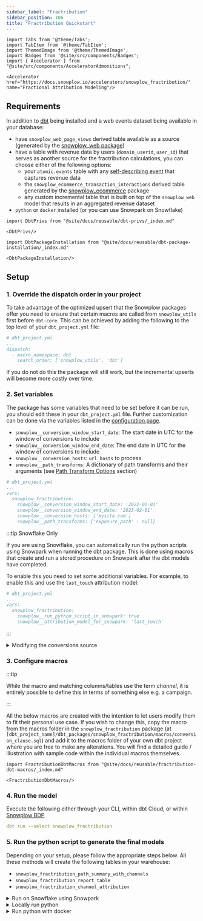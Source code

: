 ```yaml
---
sidebar_label: "Fractribution"
sidebar_position: 106
title: "Fractribution Quickstart"
---
```


```mdx-code-block
import Tabs from '@theme/Tabs';
import TabItem from '@theme/TabItem';
import ThemedImage from '@theme/ThemedImage';
import Badges from '@site/src/components/Badges';
import { Accelerator } from "@site/src/components/AcceleratorAdmonitions";

<Accelerator href="https://docs.snowplow.io/accelerators/snowplow_fractribution/" name="Fractional Attribution Modeling"/>
```

## Requirements

In addition to [dbt](https://github.com/dbt-labs/dbt) being installed and a web events dataset being available in your database:

- have `snowplow_web_page_views` derived table available as a source (generated by the [snowplow_web package](/docs/modeling-your-data/modeling-your-data-with-dbt/dbt-models/dbt-web-data-model/index.md))
- have a table with revenue data by users (`domain_userid`, `user_id`) that serves as another source for the fractribution calculations, you can choose either of the following options:
    - your `atomic.events` table with any [self-describing event](/docs/understanding-your-pipeline/events/index.md#self-describing-events) that captures revenue data
    - the `snowplow_ecommerce_transaction_interactions` derived table generated by the [snowplow_ecommerce](/docs/modeling-your-data/modeling-your-data-with-dbt/dbt-models/dbt-ecommerce-data-model/index.md) package
    - any custom incremental table that is built on top of the `snowplow_web` model that results in an aggregated revenue dataset
- `python` or `docker` installed (or you can use Snowpark on Snowflake)

```mdx-code-block
import DbtPrivs from "@site/docs/reusable/dbt-privs/_index.md"

<DbtPrivs/>
```

```mdx-code-block
import DbtPackageInstallation from "@site/docs/reusable/dbt-package-installation/_index.md"

<DbtPackageInstallation/>
```

## Setup

### 1. Override the dispatch order in your project
To take advantage of the optimized upsert that the Snowplow packages offer you need to ensure that certain macros are called from `snowplow_utils` first before `dbt-core`. This can be achieved by adding the following to the top level of your `dbt_project.yml` file:

```yml
# dbt_project.yml
...
dispatch:
  - macro_namespace: dbt
    search_order: ['snowplow_utils', 'dbt']
```

If you do not do this the package will still work, but the incremental upserts will become more costly over time.

### 2. Set variables

The package has some variables that need to be set before it can be run, you should edit these in your `dbt_project.yml` file. Further customization can be done via the variables listed in the [configuration page](/docs/modeling-your-data/modeling-your-data-with-dbt/dbt-configuration/fractribution/index.md).

- `snowplow__conversion_window_start_date`: The start date in UTC for the window of conversions to include
- `snowplow__conversion_window_end_date`: The end date in UTC for the window of conversions to include
- `snowplow__conversion_hosts`: `url_hosts` to process
- `snowplow__path_transforms`: A dictionary of path transforms and their arguments (see [Path Transform Options](/docs/modeling-your-data/modeling-your-data-with-dbt/dbt-models/dbt-fractribution-data-model/index.md#path-transform-options) section)

```yml
# dbt_project.yml
...
vars:
  snowplow_fractribution:
    snowplow__conversion_window_start_date: '2022-01-01'
    snowplow__conversion_window_end_date: '2023-02-01'
    snowplow__conversion_hosts: ['mysite.com']
    snowplow__path_transforms: {'exposure_path' : null}
```

:::tip Snowflake Only

If you are using Snowflake, you can automatically run the python scripts using Snowpark when running the dbt package. This is done using macros that create and run a stored procedure on Snowpark after the dbt models have completed.

To enable this you need to set some additional variables. For example, to enable this and use the `last_touch` attribution model:
```yml
# dbt_project.yml
...
vars:
  snowplow_fractribution:
    snowplow__run_python_script_in_snowpark: true
    snowplow__attribution_model_for_snowpark: 'last_touch'
```

:::

<details>
<summary>Modifying the conversions source</summary>

By default the `snowplow__conversions_source` is your atomic events table. In most cases this is likely to be what you want to use, however you may wish to use the in-built conversions modeling as part of our [web package](/docs/modeling-your-data/modeling-your-data-with-dbt/dbt-models/dbt-web-data-model/index.md), by setting `snowplow__conversions_source` to `"{{ ref(snowplow_joined_events_table') }}"`. Alternatively, if you are using Redshift/Postgres you may wish to include additional fields from a Self-Describing Event, or an Entity. 

To do this, you should create a new model in your project, e.g. `models/snowplow/snowplow_joined_events_table.sql` which should have something like the following content. For more information about dealing with duplicates, make sure to see our [deduplication docs](/docs/modeling-your-data/modeling-your-data-with-dbt/dbt-advanced-usage/dbt-duplicates/index.md).

```jinja2

with {{ snowplow_utils.get_sde_or_context('atomic', 'my_custom_context', "'{{ get_lookback_date_limits("min") }}'", "'{{ get_lookback_date_limits("max") }}'", 'my_prefix')}}

select
  events.*,
  b.*
from {{ source('atomic', 'events') }} as events
  left join nl_basjes_my_prefix_1 b on 
    events.event_id = b.my_prefix__id 
    and events.collector_tstamp = b.my_prefix__tstamp

where 
  -- use the appropriate partition key to filter on, add a bit of a buffer if it is not derived_tstamp
  date(derived_tstamp) >= '{{ get_lookback_date_limits("min") }}'
  and date(derived_tstamp) <= '{{ get_lookback_date_limits("max") }}'
```

Finally ensure you set the `snowplow__conversions_source` to `"{{ ref(snowplow_joined_events_table') }}"`

</details>

### 3. Configure macros

:::tip

While the macro and matching columns/tables use the term _channel_, it is entirely possible to define this in terms of something else e.g. a campaign.

:::

All the below macros are created with the intention to let users modify them to fit their personal use case. If you wish to change this, copy the macro from the macros folder in the `snowplow_fractribution` package (at `[dbt_project_name]/dbt_packages/snowplow_fractribution/macros/conversion_clause.sql`) and add it to the macros folder of your own dbt project where you are free to make any alterations. You will find a detailed guide / illustration with sample code within the individual macros themselves.

```mdx-code-block
import FractributionDbtMacros from "@site/docs/reusable/fractribution-dbt-macros/_index.md"

<FractributionDbtMacros/>
```
### 4. Run the model

Execute the following either through your CLI, within dbt Cloud, or within [Snowplow BDP](/docs/modeling-your-data/running-data-models-via-snowplow-bdp/dbt/using-dbt/index.md)

```yml
dbt run --select snowplow_fractribution
```
### 5. Run the python script to generate the final models

Depending on your setup, please follow the appropriate steps below. All these methods will create the following tables in your warehouse:

- `snowplow_fractribution_path_summary_with_channels`
- `snowplow_fractribution_report_table`
- `snowplow_fractribution_channel_attribution`

<details>
<summary>Run on Snowflake using Snowpark</summary>

If you enabled this already, the tables will have already been built as part of step 4. If you wish to just re-run the attribution modeling for some reason you can run the following:

```
dbt run --select snowplow_fractribution_call_snowpark_macros
```

</details>


<details>
<summary>Locally run python</summary>

:::tip

To run the fractribution script locally in Python, we recommend using a virtual environment such as one in `conda` or `pyenv`.

Example using conda:

```
conda create --name fractribution_env -c https://repo.anaconda.com/pkgs/snowflake python=3.8 absl-py
conda activate fractribution_env
```

:::
#### I. Install packages
You can install the packages using `pip install -r dbt_packages/snowplow_fractribution/utils/requirements.txt` (or the appropriate path from your terminal working directory).

Please note that some of the libraries are adapter specific. These are listed in the `requirements` file, and you can also find the necessary list for each adapter below:

<Tabs groupId="warehouse" queryString>
<TabItem value="bigquery" label="BigQuery" default>

- `absl-py`==`1.2.0`
- `google-cloud-bigquery`==`3.5.0`

</TabItem>
<TabItem value="databricks" label="Databricks">

- `absl-py`==`1.2.0`,
- `databricks-sql-connector`==`2.1.0`
- `pandas`

</TabItem>
<TabItem value="snowflake" label="Snowflake">

- `absl-py`==`1.2.0`,
- `snowflake-snowpark-python`==`0.11.0`

</TabItem>
<TabItem value="redshift" label="Redshift">

- `absl-py`==`1.2.0`,
- `redshift_connector`==`2.0.910`

</TabItem>
</Tabs>


<details>
<summary>M1 Instructions (for Snowflake only)</summary>

:::caution
There is an issue with running Snowpark on M1 chips. A workaround recommended by Snowflake is to set up a virtual environment that uses x86 Python:

```
CONDA_SUBDIR=osx-64 conda create -n fractribution_env python=3.8 absl-py -c https://repo.anaconda.com/pkgs/snowflake
conda activate fractribution_env
conda config --env --set subdir osx-64
```
:::
</details>


#### II. Set the connection parameters in your terminal

<Tabs groupId="warehouse" queryString>
<TabItem value="bigquery" label="BigQuery" default>

```
export project_id=project_id\
export bigquery_dataset=bigquery_dataset\
export google_application_credentials=google_application_credentials
```

</TabItem>
<TabItem value="databricks" label="Databricks">

```
export databricks_schema=derived_schema_name\
export databricks_server_hostname=hostname\
export databricks_http_path=http_path\
export databricks_token=token
```

</TabItem>
<TabItem value="snowflake" label="Snowflake">

```
export snowflake_account=my_account\
export snowflake_user=sf_user\
export snowflake_password=password\
export snowflake_user_role=special_role\
export snowflake_warehouse=warehouse_name\
export snowflake_database=database_name\
export snowflake_schema=derived_schema_name
```

</TabItem>
<TabItem value="redshift" label="Redshift">

```
export redshift_host=redshift_host\
export redshift_database=redshift_database\
export redshift_port=redshift_port\
export redshift_user=redshift_user\
export redshift_password=redshift_password\
export redshift_schema=redshift_schema
```

</TabItem>
</Tabs>


#### III. Run the fractribution script
Run the adapter specific main fractribution script by specifying the conversion window start and end dates, and the attribution model (if you are not using the default `shapley`, see [here](/docs/modeling-your-data/modeling-your-data-with-dbt/dbt-models/dbt-fractribution-data-model/index.md#attribution-models) for more options). Example:


<Tabs groupId="warehouse" queryString>
<TabItem value="bigquery" label="BigQuery" default>

```
python main_snowplow_bigquery.py --conversion_window_start_date '2022-06-03' --conversion_window_end_date '2022-08-01' --attribution_model last_touch
```

</TabItem>
<TabItem value="databricks" label="Databricks">

```
python main_snowplow_databricks.py --conversion_window_start_date '2022-06-03' --conversion_window_end_date '2022-08-01' --attribution_model last_touch
```

</TabItem>
<TabItem value="snowflake" label="Snowflake">

```
python main_snowplow_snowflake.py --conversion_window_start_date '2022-06-03' --conversion_window_end_date '2022-08-01' --attribution_model last_touch
```

</TabItem>
<TabItem value="redshift" label="Redshift">

```
python main_snowplow_redshift.py --conversion_window_start_date '2022-06-03' --conversion_window_end_date '2022-08-01' --attribution_model last_touch
```

</TabItem>
</Tabs>

</details>

<details>
<summary>Run python with docker</summary>

#### I. Pull the docker image ​<Badges badgeType="Docker Pulls" repo="snowplow/fractribution"></Badges>

You can pull the latest docker image from Docker Hub: `docker pull snowplow/fractribution:latest`. Alternatively, you can pull it based on the package version: `docker pull snowplow/fractribution:0.2.0`

#### II. Set the environment variables

Add the necessary environment variables to an environment file, e.g. `configs.env`. The necessary variables will differ depending on the data warehouse you are using. The easiest way to determine the variables you need to set is to check the Dockerfile in the fractribution dbt package: `dbt-snowplow-fractribution/utils/Dockerfile`. Please note that in case of BigQuery, the `google_application_credentials` env var is not needed for Docker as you mount this as a volume at run time.

Below is an example of the `config.env` file (set up for Snowflake). Note the last 4 variables are named the same across all warehouses. You do not need to specify the attribution model if using the default, `shapley`:
```
snowflake_account=youraccount.ap-southeast-2
snowflake_user=user
snowflake_password=abc123
snowflake_user_role=DBT
snowflake_warehouse=WH
snowflake_database=snowplow
snowflake_schema=FRACTRIBUTION_DERIVED

conversion_window_start_date=2022-06-03
conversion_window_end_date=2022-08-01
attribution_model=last_touch
warehouse=snowflake
```

#### III. Run the docker container

Run the docker container :

If you are using Bigquery,


<Tabs groupId="warehouse" queryString>
<TabItem value="bigquery" label="BigQuery" default>

With BigQuery you need to mount your service account keyfile when running the docker image
```
docker run --rm --env-file /path/to/env/file/configs.env -v /path/to/yourkeyfile.json:/keyfile.json -it snowplow/fractribution:latest
```

</TabItem>
<TabItem value="databricks" label="Databricks">

```
docker run --rm --env-file /path/to/env/file/configs.env -it snowplow/fractribution:latest
```

</TabItem>
<TabItem value="snowflake" label="Snowflake">

```
docker run --rm --env-file /path/to/env/file/configs.env -it snowplow/fractribution:latest
```

</TabItem>
<TabItem value="redshift" label="Redshift">

```
docker run --rm --env-file /path/to/env/file/configs.env -it snowplow/fractribution:latest
```

</TabItem>
</Tabs>

</details>
